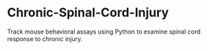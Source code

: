 # Chronic-Spinal-Cord-Injury
Track mouse behavioral assays using Python to examine spinal cord response to chronic injury.
